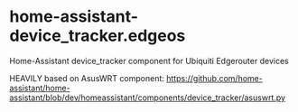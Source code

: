 # home-assistant-device_tracker.edgeos
Home-Assistant device_tracker component for Ubiquiti Edgerouter devices

HEAVILY based on AsusWRT component: 
https://github.com/home-assistant/home-assistant/blob/dev/homeassistant/components/device_tracker/asuswrt.py
